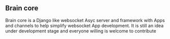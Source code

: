 ## Brain core
  Brain core is a Django like websocket Asyc server and framework with Apps and channels to help simplify websocket App development.
  It is still an idea under development stage and everyone willing is welcome to contribute
